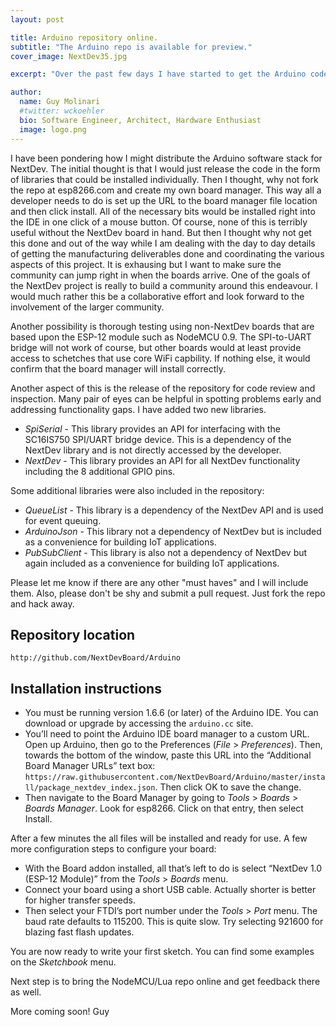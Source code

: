 ```yaml
---
layout: post

title: Arduino repository online.
subtitle: "The Arduino repo is available for preview."
cover_image: NextDev35.jpg

excerpt: "Over the past few days I have started to get the Arduino code repository online so that the community can get a preview."

author:
  name: Guy Molinari
  #twitter: wckoehler
  bio: Software Engineer, Architect, Hardware Enthusiast
  image: logo.png
---
```

I have been pondering how I might distribute the Arduino software stack for NextDev.   The initial thought is that I would just release the code in the form of libraries that could be installed
individually.   Then I thought, why not fork the repo at esp8266.com and create my own board manager.   This way all a developer needs to do is set up the URL to the board manager file location 
and then click install.   All of the necessary bits would be installed right into the IDE in one click of a mouse button.  Of course, none of this is terribly useful without the NextDev board in
hand.  But then I thought why not get this done and out of the way while I am dealing with the day to day details of getting the manufacturing deliverables done and coordinating the various aspects
of this project.  It is exhausing but I want to make sure the community can jump right in when the boards arrive.   One of the goals of the NextDev project is really to build a community around
this endeavour.   I would much rather this be a collaborative effort and look forward to the involvement of the larger community.  

Another possibility is thorough testing using non-NextDev boards that are based upon the ESP-12 module such as NodeMCU 0.9.  The SPI-to-UART bridge will not work of course, but other boards would 
at least provide access to schetches that use core WiFi capbility.  If nothing else, it would confirm that the board manager will install correctly.

Another aspect of this is the release of the repository for code review and inspection.   Many pair of eyes can be helpful in spotting problems early and addressing functionality gaps.  I have added 
two new libraries.

* *SpiSerial* - This library provides an API for interfacing with the SC16IS750 SPI/UART bridge device.  This is a dependency of the NextDev library and is not directly accessed by the developer.
* *NextDev* - This library provides an API for all NextDev functionality including the 8 additional GPIO pins.

Some additional libraries were also included in the repository:

* *QueueList* - This library is a dependency of the NextDev API and is used for event queuing.
* *ArduinoJson* - This library not a dependency of NextDev but is included as a convenience for building IoT applications.
* *PubSubClient* - This library is also not a dependency of NextDev but again included as a convenience for building IoT applications.

Please let me know if there are any other "must haves" and I will include them.   Also, please don't be shy and submit a pull request.  Just fork the repo and hack away.

## Repository location
`http://github.com/NextDevBoard/Arduino`

## Installation instructions

* You must be running version 1.6.6 (or later) of the Arduino IDE.  You can download or upgrade by accessing the `arduino.cc` site.
* You’ll need to point the Arduino IDE board manager to a custom URL. Open up Arduino, then go to the Preferences (*File* > *Preferences*). Then, towards the bottom of the window, paste this URL into the “Additional Board Manager URLs” text box: `https://raw.githubusercontent.com/NextDevBoard/Arduino/master/install/package_nextdev_index.json`.  Then click OK to save the change.
* Then navigate to the Board Manager by going to *Tools* > *Boards* > *Boards Manager*. Look for esp8266. Click on that entry, then select Install.

After a few minutes the all files will be installed and ready for use.  A few more configuration steps to configure your board:

* With the Board addon installed, all that’s left to do is select “NextDev 1.0 (ESP-12 Module)” from the *Tools* > *Boards* menu.
* Connect your board using a short USB cable.  Actually shorter is better for higher transfer speeds.
* Then select your FTDI’s port number under the *Tools* > *Port* menu.  The baud rate defaults to 115200.  This is quite slow.  Try selecting 921600 for blazing fast flash updates.

You are now ready to write your first sketch.  You can find some examples on the *Sketchbook* menu.

Next step is to bring the NodeMCU/Lua repo online and get feedback there as well.


More coming soon!
Guy



